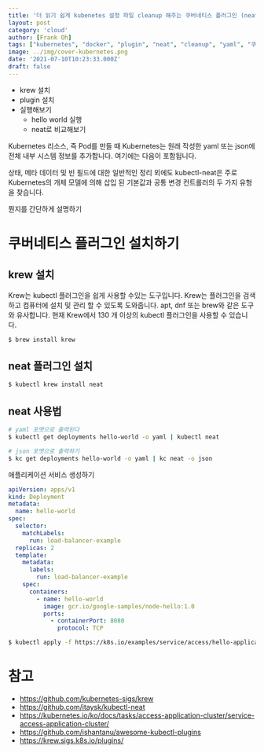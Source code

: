 ```yaml
---
title: '더 읽기 쉽게 kubenetes 설정 파일 cleanup 해주는 쿠버네티스 플러그인 (neat)'
layout: post
category: 'cloud'
author: [Frank Oh]
tags: ["kubernetes", "docker", "plugin", "neat", "cleanup", "yaml", "쿠버네티스", "플러그인", "설정"]
image: ../img/cover-kubernetes.png
date: '2021-07-10T10:23:33.000Z'
draft: false
---
```


- krew 설치
- plugin 설치
- 실행해보기
  - hello world 실행
  - neat로 비교해보기

Kubernetes 리소스, 즉 Pod를 만들 때 Kubernetes는 원래 작성한 yaml 또는 json에 전체 내부 시스템 정보를 추가합니다. 여기에는 다음이 포함됩니다.

상태, 메타 데이터 및 빈 필드에 대한 일반적인 정리 외에도 kubectl-neat은 주로 Kubernetes의 개체 모델에 의해 삽입 된 기본값과 공통 변경 컨트롤러의 두 가지 유형을 찾습니다.



뭔지를 간단하게 설명하기

# 쿠버네티스 플러그인 설치하기

## krew 설치

Krew는 kubectl 플러그인을 쉽게 사용할 수있는 도구입니다. Krew는 플러그인을 검색하고 컴퓨터에 설치 및 관리 할 수 있도록 도와줍니다. apt, dnf 또는 brew와 같은 도구와 유사합니다. 현재 Krew에서 130 개 이상의 kubectl 플러그인을 사용할 수 있습니다.

```bash
$ brew install krew
```

## neat 플러그인 설치

```bash
$ kubectl krew install neat
```



## neat 사용법

```bash
# yaml 포멧으로 출력된다
$ kubectl get deployments hello-world -o yaml | kubectl neat 

# json 포멧으로 출력하기
$ kc get deployments hello-world -o yaml | kc neat -o json
```



애플리케이션 서비스 생성하기

```yaml
apiVersion: apps/v1
kind: Deployment
metadata:
  name: hello-world
spec:
  selector:
    matchLabels:
      run: load-balancer-example
  replicas: 2
  template:
    metadata:
      labels:
        run: load-balancer-example
    spec:
      containers:
        - name: hello-world
          image: gcr.io/google-samples/node-hello:1.0
          ports:
            - containerPort: 8080
              protocol: TCP

```



```bash
$ kubectl apply -f https://k8s.io/examples/service/access/hello-application.yaml
```



# 참고



- https://github.com/kubernetes-sigs/krew
- https://github.com/itaysk/kubectl-neat
- https://kubernetes.io/ko/docs/tasks/access-application-cluster/service-access-application-cluster/
- https://github.com/ishantanu/awesome-kubectl-plugins
- https://krew.sigs.k8s.io/plugins/

